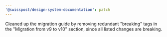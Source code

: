 ```yaml
---
'@swisspost/design-system-documentation': patch
---
```


Cleaned up the migration guide by removing redundant "breaking" tags in the "Migration from v9 to v10" section, since all listed changes are breaking.
